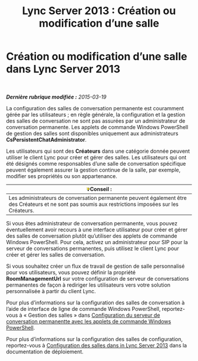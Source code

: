﻿---
title: 'Lync Server 2013 : Création ou modification d’une salle'
TOCTitle: Création ou modification d’une salle
ms:assetid: aa8f4349-cfd9-4036-9c4d-de8fb2c4c8a4
ms:mtpsurl: https://technet.microsoft.com/fr-fr/library/JJ215880(v=OCS.15)
ms:contentKeyID: 49298477
ms.date: 05/20/2016
mtps_version: v=OCS.15
ms.translationtype: HT
---

# Création ou modification d’une salle dans Lync Server 2013

 

_**Dernière rubrique modifiée :** 2015-03-19_

La configuration des salles de conversation permanente est couramment gérée par les utilisateurs ; en règle générale, la configuration et la gestion des salles de conversation ne sont pas assurées par un administrateur de conversation permanente. Les applets de commande Windows PowerShell de gestion des salles sont disponibles uniquement aux administrateurs **CsPersistentChatAdministrator**.

Les utilisateurs qui sont des **Créateurs** dans une catégorie donnée peuvent utiliser le client Lync pour créer et gérer des salles. Les utilisateurs qui ont été désignés comme responsables d’une salle de conversation spécifique peuvent également assurer la gestion continue de la salle, par exemple, modifier ses propriétés ou son appartenance.

<table>
<thead>
<tr class="header">
<th><img src="images/JJ205025.tip(OCS.15).gif" title="tip" alt="tip" />Conseil :</th>
</tr>
</thead>
<tbody>
<tr class="odd">
<td>Les administrateurs de conversation permanente peuvent également être des Créateurs et ne sont pas soumis aux restrictions imposées sur les Créateurs.</td>
</tr>
</tbody>
</table>


Si vous êtes administrateur de conversation permanente, vous pouvez éventuellement avoir recours à une interface utilisateur pour créer et gérer des salles de conversation plutôt qu’utiliser des applets de commande Windows PowerShell. Pour cela, activez un administrateur pour SIP pour la serveur de conversations permanentes, puis utilisez le client Lync pour créer et gérer les salles de conversation.

Si vous souhaitez créer un flux de travail de gestion de salle personnalisé pour vos utilisateurs, vous pouvez définir la propriété **RoomManagementUrl** sur votre configuration de serveur de conversations permanentes de façon à rediriger les utilisateurs vers votre solution personnalisée à partir du client Lync.

Pour plus d’informations sur la configuration des salles de conversation à l’aide de interface de ligne de commande Windows PowerShell, reportez-vous à « Gestion des salles » dans [Configuration du serveur de conversation permanentte avec les applets de commande Windows PowerShell](configuring-persistent-chat-server-by-using-windows-powershell-cmdlets.md).

Pour plus d’informations sur la configuration des salles de configuration, reportez-vous à [Configuration des salles dans in Lync Server 2013](lync-server-2013-configure-rooms.md) dans la documentation de déploiement.

